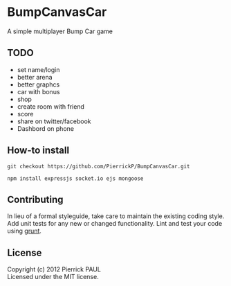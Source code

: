 # BumpCanvasCar

A simple multiplayer Bump Car game

## TODO
 * set name/login
 * better arena
 * better graphcs
 * car with bonus
 * shop
 * create room with friend
 * score
 * share on twitter/facebook
 * Dashbord on phone

## How-to install

``git checkout https://github.com/PierrickP/BumpCanvasCar.git``

``npm install expressjs socket.io ejs mongoose`` 
 
## Contributing
In lieu of a formal styleguide, take care to maintain the existing coding style. Add unit tests for any new or changed functionality. Lint and test your code using [grunt](https://github.com/cowboy/grunt).

## License
Copyright (c) 2012 Pierrick PAUL  
Licensed under the MIT license.
